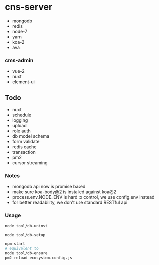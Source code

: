 # cns-server

- mongodb
- redis
- node-7
- yarn
- koa-2
- ava

### cms-admin

- vue-2
- nuxt
- element-ui

## Todo

- nuxt
- schedule
- logging
- upload
- role auth
- db model schema
- form validate
- redis cache
- transaction
- pm2
- cursor streaming

### Notes

- mongodb api now is promise based
- make sure koa-body@2 is installed against koa@2
- process.env.NODE_ENV is hard to control, we use config.env instead
- for better readability, we don't use standard RESTful api

### Usage

```sh
node tool/db-uninst
```

```sh
node tool/db-setup
```

```sh
npm start
# equivalent to
node tool/db-ensure
pm2 reload ecosystem.config.js
```
